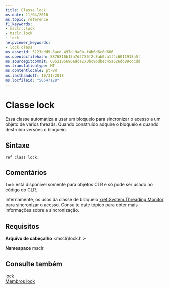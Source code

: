 ```yaml
---
title: Classe lock
ms.date: 11/04/2016
ms.topic: reference
f1_keywords:
- msclr::lock
- msclr.lock
- lock
helpviewer_keywords:
- lock class
ms.assetid: 5123edd9-6aed-497d-9a0b-f4b6d6c0d666
ms.openlocfilehash: 8876810b15a7d2736f2c8ab0ca1f4c6011918a5f
ms.sourcegitcommit: 6052185696adca270bc9bdbec45a626dd89cdcdd
ms.translationtype: MT
ms.contentlocale: pt-BR
ms.lasthandoff: 10/31/2018
ms.locfileid: "50547128"
---
```

# <a name="lock-class"></a>Classe lock

Essa classe automatiza a usar um bloqueio para sincronizar o acesso a um objeto de vários threads.  Quando construído adquire o bloqueio e quando destruído versões o bloqueio.

## <a name="syntax"></a>Sintaxe

```
ref class lock;
```

## <a name="remarks"></a>Comentários

`lock` está disponível somente para objetos CLR e só pode ser usado no código do CLR.

Internamente, os usos da classe de bloqueio <xref:System.Threading.Monitor> para sincronizar o acesso. Consulte este tópico para obter mais informações sobre a sincronização.

## <a name="requirements"></a>Requisitos

**Arquivo de cabeçalho** \<msclr\lock.h >

**Namespace** msclr

## <a name="see-also"></a>Consulte também

[lock](../dotnet/lock.md)<br/>
[Membros lock](../dotnet/lock-members.md)